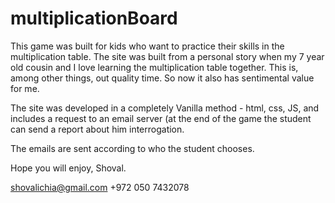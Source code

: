 # multiplicationBoard
This game was built for kids who want to practice their skills in the multiplication table. The site was built from a personal story when my 7 year old cousin and I love learning the multiplication table together. This is, among other things, out quality time. So now it also has sentimental value for me.

The site was developed in a completely Vanilla method - html, css, JS, and includes a request to an email server (at the end of the game the student can send a report about him interrogation.

The emails are sent according to who the student chooses.

Hope you will enjoy, Shoval.

shovalichia@gmail.com +972 050 7432078
